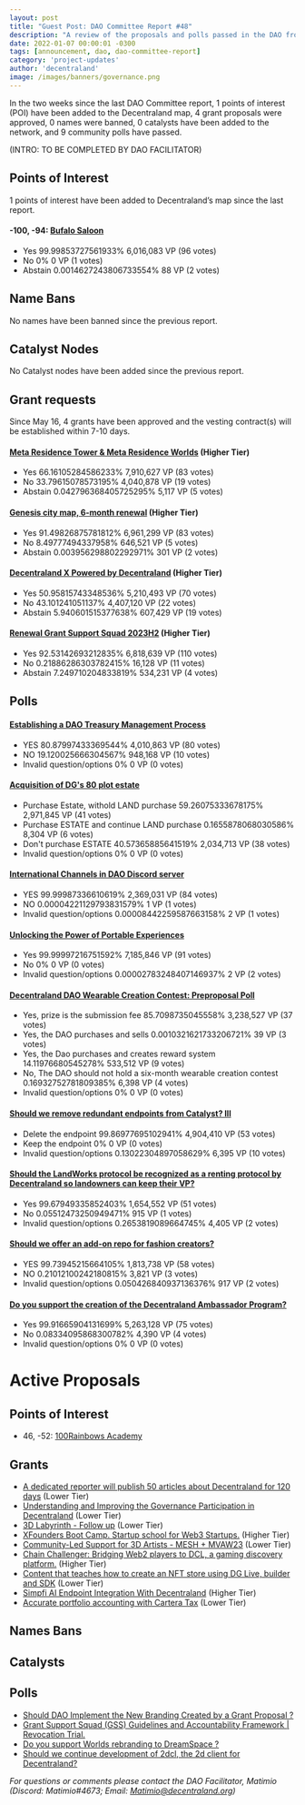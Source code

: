 ```yaml
---
layout: post
title: "Guest Post: DAO Committee Report #48"
description: "A review of the proposals and polls passed in the DAO from May 16 through May 31".
date: 2022-01-07 00:00:01 -0300
tags: [announcement, dao, dao-committee-report]
category: 'project-updates'
author: 'decentraland'
image: /images/banners/governance.png
---
```


In the two weeks since the last DAO Committee report, 1 points of interest (POI) have been added to the Decentraland map, 4 grant proposals were approved, 0 names were banned, 0 catalysts have been added to the network, and 9 community polls have passed.

(INTRO: TO BE COMPLETED BY DAO FACILITATOR)

## Points of Interest
1 points of interest have been added to Decentraland’s map since the last report.


#### -100, -94: [Bufalo Saloon](https://governance.decentraland.org/proposal/?id=7b69c890-fa19-11ed-8e4f-8db7948b5171)

* Yes 99.99853727561933% 6,016,083 VP (96 votes)
* No 0% 0 VP (1 votes)
* Abstain 0.0014627243806733554% 88 VP (2 votes)


## Name Bans

No names have been banned since the previous report.

## Catalyst Nodes
No Catalyst nodes have been added since the previous report.


## Grant requests
Since May 16, 4 grants have been approved and the vesting contract(s) will be established within 7-10 days.


#### [Meta Residence Tower &amp; Meta Residence Worlds](https://governance.decentraland.org/proposal/?id=b7308600-f4b2-11ed-9bc2-e5fe350d0c93) (Higher Tier)

* Yes 66.16105284586233% 7,910,627 VP (83 votes)
* No 33.79615078573195% 4,040,878 VP (19 votes)
* Abstain 0.042796368405725295% 5,117 VP (5 votes)


#### [Genesis city map, 6-month renewal](https://governance.decentraland.org/proposal/?id=6b2227f0-f4b2-11ed-9bc2-e5fe350d0c93) (Higher Tier)

* Yes 91.49826875781812% 6,961,299 VP (83 votes)
* No 8.49777494337958% 646,521 VP (5 votes)
* Abstain 0.003956298802292971% 301 VP (2 votes)


#### [Decentraland X Powered by Decentraland](https://governance.decentraland.org/proposal/?id=75683320-f297-11ed-9bc2-e5fe350d0c93) (Higher Tier)

* Yes 50.95815743348536% 5,210,493 VP (70 votes)
* No 43.101241051137% 4,407,120 VP (22 votes)
* Abstain 5.940601515377638% 607,429 VP (19 votes)


#### [Renewal Grant Support Squad 2023H2](https://governance.decentraland.org/proposal/?id=d9de3350-edcd-11ed-ac2d-876c6fc9416f) (Higher Tier)

* Yes 92.53142693212835% 6,818,639 VP (110 votes)
* No 0.21886286303782415% 16,128 VP (11 votes)
* Abstain 7.249710204833819% 534,231 VP (4 votes)


## Polls

#### [Establishing a DAO Treasury Management Process](https://governance.decentraland.org/proposal/?id=94402470-fb15-11ed-8e4f-8db7948b5171)

* YES 80.87997433369544% 4,010,863 VP (80 votes)
* NO 19.120025666304567% 948,168 VP (10 votes)
* Invalid question/options 0% 0 VP (0 votes)


#### [Acquisition of DG&#39;s 80 plot estate](https://governance.decentraland.org/proposal/?id=26301040-f8d5-11ed-8e4f-8db7948b5171)

* Purchase Estate, withold LAND purchase 59.26075333678175% 2,971,845 VP (41 votes)
* Purchase ESTATE and continue LAND purchase 0.1655878068030586% 8,304 VP (6 votes)
* Don&#39;t purchase ESTATE 40.57365885641519% 2,034,713 VP (38 votes)
* Invalid question/options 0% 0 VP (0 votes)


#### [International Channels in DAO Discord server](https://governance.decentraland.org/proposal/?id=be42c5d0-f65a-11ed-8e4f-8db7948b5171)

* YES 99.99987336610619% 2,369,031 VP (84 votes)
* NO 0.00004221129793831579% 1 VP (1 votes)
* Invalid question/options 0.00008442259587663158% 2 VP (1 votes)


#### [Unlocking the Power of Portable Experiences](https://governance.decentraland.org/proposal/?id=9a44f1b0-f503-11ed-9bc2-e5fe350d0c93)

* Yes 99.99997216751592% 7,185,846 VP (91 votes)
* No 0% 0 VP (0 votes)
* Invalid question/options 0.00002783248407146937% 2 VP (2 votes)


#### [Decentraland DAO Wearable Creation Contest: Preproposal Poll](https://governance.decentraland.org/proposal/?id=b6d9e9e0-f457-11ed-9bc2-e5fe350d0c93)

*  Yes,  prize is the submission fee 85.7098735045558% 3,238,527 VP (37 votes)
* Yes, the DAO purchases and sells 0.0010321621733206721% 39 VP (3 votes)
* Yes, the Dao purchases and creates reward system  14.11976680545278% 533,512 VP (9 votes)
* No, The DAO should not hold a six-month wearable creation contest 0.16932752781809385% 6,398 VP (4 votes)
* Invalid question/options 0% 0 VP (0 votes)


#### [Should we remove redundant endpoints from Catalyst? lll](https://governance.decentraland.org/proposal/?id=cd182780-f41b-11ed-9bc2-e5fe350d0c93)

* Delete the endpoint 99.86977695102941% 4,904,410 VP (53 votes)
* Keep the endpoint 0% 0 VP (0 votes)
* Invalid question/options 0.13022304897058629% 6,395 VP (10 votes)


#### [Should the LandWorks protocol be recognized as a renting protocol by Decentraland so landowners can keep their VP?](https://governance.decentraland.org/proposal/?id=723984c0-f3d1-11ed-9bc2-e5fe350d0c93)

* Yes 99.67949335852403% 1,654,552 VP (51 votes)
* No 0.05512473250949471% 915 VP (1 votes)
* Invalid question/options 0.2653819089664745% 4,405 VP (2 votes)


#### [Should we offer an add-on repo for fashion creators?](https://governance.decentraland.org/proposal/?id=5ead4f30-f346-11ed-9bc2-e5fe350d0c93)

* YES 99.73945215664105% 1,813,738 VP (58 votes)
* NO 0.21012100242180815% 3,821 VP (3 votes)
* Invalid question/options 0.050426840937136376% 917 VP (2 votes)


#### [Do you support the creation of the Decentraland Ambassador Program?](https://governance.decentraland.org/proposal/?id=52de99e0-f27c-11ed-9bc2-e5fe350d0c93)

* Yes 99.91665904131699% 5,263,128 VP (75 votes)
* No 0.08334095868300782% 4,390 VP (4 votes)
* Invalid question/options 0% 0 VP (0 votes)



# Active Proposals

## Points of Interest

* 46, -52: [100Rainbows Academy](https://governance.decentraland.org/proposal/?id=6b252940-0589-11ee-8f51-bb3157c3bc20)

## Grants

* [A dedicated reporter will publish 50 articles about Decentraland for 120 days](https://governance.decentraland.org/proposal/?id=93bc8120-067c-11ee-8f51-bb3157c3bc20) (Lower Tier)
* [Understanding and Improving the Governance Participation in Decentraland](https://governance.decentraland.org/proposal/?id=725a1020-061c-11ee-8f51-bb3157c3bc20) (Lower Tier)
* [3D Labyrinth  - Follow up](https://governance.decentraland.org/proposal/?id=b44758e0-0602-11ee-8f51-bb3157c3bc20) (Lower Tier)
* [XFounders Boot Camp. Startup school for Web3 Startups.](https://governance.decentraland.org/proposal/?id=ee5b8fe0-0573-11ee-8f51-bb3157c3bc20) (Higher Tier)
* [Community-Led Support for 3D Artists - MESH + MVAW23](https://governance.decentraland.org/proposal/?id=ad893970-048f-11ee-8f51-bb3157c3bc20) (Lower Tier)
* [Chain Challenger: Bridging Web2 players to DCL, a gaming discovery platform.](https://governance.decentraland.org/proposal/?id=4aefa4a0-036a-11ee-8f51-bb3157c3bc20) (Higher Tier)
* [Content that teaches how to create an NFT store using DG Live, builder and SDK](https://governance.decentraland.org/proposal/?id=6e67c3b0-01b0-11ee-8f51-bb3157c3bc20) (Lower Tier)
* [Simpfi AI Endpoint Integration With Decentraland](https://governance.decentraland.org/proposal/?id=1cd5ddf0-ffcd-11ed-8e4f-8db7948b5171) (Higher Tier)
* [Accurate portfolio accounting with Cartera Tax](https://governance.decentraland.org/proposal/?id=a954f660-fe80-11ed-8e4f-8db7948b5171) (Lower Tier)

## Names Bans


## Catalysts


## Polls

* [Should DAO Implement the New Branding Created by a Grant Proposal ?](https://governance.decentraland.org/proposal/?id=b006a770-06fe-11ee-bb17-db98a4ce871d)
* [Grant Support Squad (GSS) Guidelines and Accountability Framework | Revocation Trial.](https://governance.decentraland.org/proposal/?id=edbaa830-0674-11ee-8f51-bb3157c3bc20)
* [Do you support Worlds rebranding to DreamSpace ?](https://governance.decentraland.org/proposal/?id=2a137a40-0531-11ee-8f51-bb3157c3bc20)
* [Should we continue development of 2dcl, the 2d client for Decentraland?](https://governance.decentraland.org/proposal/?id=1c22a480-03f4-11ee-8f51-bb3157c3bc20)

*For questions or comments please contact the DAO Facilitator, Matimio (Discord: Matimio#4673; Email: [Matimio@decentraland.org](mailto:Matimio@decentraland.org))*
